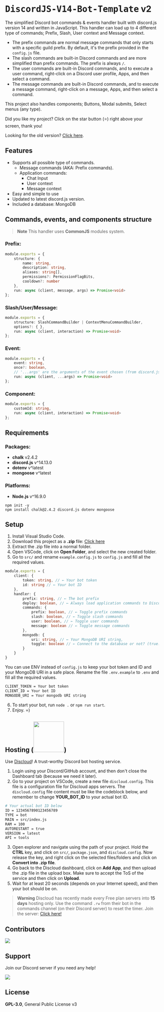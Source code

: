 # <samp>DiscordJS-V14-Bot-Template</samp> v2

The simplified Discord bot commands & events handler built with discord.js version 14 and written in JavaScript. This handler can load up to 4 different type of commands; Prefix, Slash, User context and Message context.

- The prefix commands are normal message commands that only starts with a specific guild prefix. By default, it's the prefix provided in the `config.js` file.
- The slash commands are built-in Discord commands and are more simplified than prefix commands. The prefix is always `/`.
- The user commands are built-in Discord commands, and to execute a user command, right-click on a Discord user profile, Apps, and then select a command.
- The message commands are built-in Discord commands, and to execute a message command, right-click on a message, Apps, and then select a command.

This project also handles components; Buttons, Modal submits, Select menus (any type).

Did you like my project? Click on the star button (⭐️) right above your screen, thank you!

Looking for the old version? [Click here](https://github.com/TFAGaming/DiscordJS-V14-Bot-Template/releases/tag/v1.7.0-last).

## Features
- Supports all possible type of commands.
    - Message commands (AKA: Prefix commands).
    - Application commands:
        - Chat Input
        - User context
        - Message context
- Easy and simple to use
- Updated to latest discord.js version.
- Included a database: MongoDB

## Commands, events, and components structure

> **Note**
> This handler uses **CommonJS** modules system.

### Prefix:
```ts
module.exports = {
    structure: {
        name: string,
        description: string,
        aliases: string[],
        permissions?: PermissionFlagBits,
        cooldown?: number
    },
    run: async (client, message, args) => Promise<void>
};
```

### Slash/User/Message:
```ts
module.exports = {
    structure: SlashCommandBuilder | ContextMenuCommandBuilder,
    options?: { },
    run: async (client, interaction) => Promise<void>
};
```

### Event:
```ts
module.exports = {
    event: string,
    once?: boolean,
    // '...args' are the arguments of the event chosen (from discord.js).
    run: async (client, ...args) => Promise<void>
};
```

### Component:
```ts
module.exports = {
    customId: string,
    run: async (client, interaction) => Promise<void>
};
```

## Requirements
### Packages:
- **chalk** v2.4.2
- **discord.js** v^14.13.0
- **dotenv** v^latest
- **mongoose** v^latest

### Platforms:
- **Node.js** v^16.9.0

```
npm init -y
npm install chalk@2.4.2 discord.js dotenv mongoose
```

## Setup
1. Install Visual Studio Code.
2. Download this project as a **.zip** file: [Click here](https://github.com/TFAGaming/DiscordJS-V14-Bot-Template/archive/refs/heads/main.zip)
3. Extract the .zip file into a normal folder.
4. Open VSCode, click on **Open Folder**, and select the new created folder.
5. Go to `src/` and rename `example.config.js` to `config.js` and fill all the required values.

```ts
module.exports = {
    client: {
        token: string, // ← Your bot token
        id: string // ← Your bot ID
    },
    handler: {
        prefix: string, // ← The bot prefix
        deploy: boolean, // ← Always load application commands to Discord? (true: Yes, false: No)
        commands: {
            prefix: boolean, // ← Toggle prefix commands
            slash: boolean, // ← Toggle slash commands
            user: boolean, // ← Toggle user commands
            message: boolean // ← Toggle message commands
        },
        mongodb: {
            uri: string, // ← Your MongoDB URI string,
            toggle: boolean // ← Connect to the database or not? (true: Yes, false: No)
        }
    }
}
```

You can use ENV instead of `config.js` to keep your bot token and ID and your MongoDB URI in a safe place. Rename the file `.env.example` to `.env` and fill all the required values.

```apache
CLIENT_TOKEN = Your bot token
CLIENT_ID = Your bot ID
MONGODB_URI = Your mongodb URI string
```

6. To start your bot, run `node .` or `npm run start`.
7. Enjoy. =)

## Hosting (<img src="https://media.discordapp.net/attachments/1111644651036876822/1124045180484472882/discloud_white_horizon-e96efbfa.png?width=960&height=163" width=100>)
Use [Discloud](https://discloudbot.com/)! A trust-worthy Discord bot hosting service.

1. Login using your Discord/GitHub account, and then don't close the Dashboard tab (because we need it later).
2. Go to your project on VSCode, create a new file `discloud.config`. This file is a configuration file for Discloud apps servers. The `discloud.config` file content must be like the codeblock below, and remember to change **YOUR_BOT_ID** to your actual bot ID.

```apache
# Your actual bot ID below
ID = 1234567890123456789
TYPE = bot
MAIN = src/index.js
RAM = 100
AUTORESTART = true
VERSION = latest
API = tools
```

3. Open explorer and navigate using the path of your project. Hold the **CTRL** key, and click on `src/`, `package.json`, and `discloud.config`. Now release the key, and right click on the selected files/folders and click on **Convert into .zip file**.
4. Go back to the Discloud dashboard, click on **Add App**, and then upload the .zip file in the upload box. Make sure to accept the ToS of the service and then click on **Upload**.
5. Wait for at least 20 seconds (depends on your Internet speed), and then your bot should be on.

> **Warning**
> Discloud has recently made every Free plan servers into **15 days** hosting only. Use the command `.rw` from their bot in the commands channel (on their Discord server) to reset the timer. Join the server: [Click here!](https://discord.gg/discloud-584490943034425391)

## Contributors
<img src="https://contrib.rocks/image?repo=TFAGaming/DiscordJS-V14-Bot-Template">

## Support
Join our Discord server if you need any help!

<a href="https://discord.gg/E6VFACWu5V">
  <img src="https://discord.com/api/guilds/918611797194465280/widget.png?style=banner3">
</a>

## License
**GPL-3.0**, General Public License v3